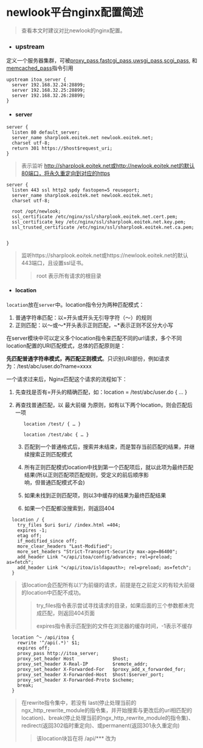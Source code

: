 # newlook平台nginx配置简述

> 查看本文时建议对比newlook的nginx配置。



* ### upstream

 定义一个服务器集群，可被[proxy\_pass](http://nginx.org/en/docs/http/ngx_http_proxy_module.html#proxy_pass),[fastcgi\_pass](http://nginx.org/en/docs/http/ngx_http_fastcgi_module.html#fastcgi_pass),[uwsgi\_pass](http://nginx.org/en/docs/http/ngx_http_uwsgi_module.html#uwsgi_pass),[scgi\_pass](http://nginx.org/en/docs/http/ngx_http_scgi_module.html#scgi_pass), 和 [memcached\_pass](http://nginx.org/en/docs/http/ngx_http_memcached_module.html#memcached_pass)指令引用

```
upstream itoa_server {
  server 192.168.32.24:28899;
  server 192.168.32.25:28899;
  server 192.168.32.26:28899;
}
```

* #### server

```
server {
  listen 80 default_server;
  server_name sharplook.eoitek.net newlook.eoitek.net;
  charset utf-8;
  return 301 https://$host$request_uri;
}
```

> 表示监听 http://sharplook.eoitek.net或http://newlook.eoitek.net的默认80端口，将永久重定向到对应的https

```
server {
  listen 443 ssl http2 spdy fastopen=5 reuseport;
  server_name sharplook.eoitek.net newlook.eoitek.net;
  charset utf-8;

  root /opt/newlook;
  ssl_certificate /etc/nginx/ssl/sharplook.eoitek.net.cert.pem;
  ssl_certificate_key /etc/nginx/ssl/sharplook.eoitek.net.key.pem;
  ssl_trusted_certificate /etc/nginx/ssl/sharplook.eoitek.net.ca.pem;


}
```

> 监听https://sharplook.eoitek.net或https://newlook.eoitek.net的默认443端口，且设置ssl证书。
>
> > root  表示所有请求的根目录

* #### location

`location`放在`server`中。location指令分为两种匹配模式：

1. 普通字符串匹配：以=开头或开头无引导字符（～）的规则
2. 正则匹配：以～或～\*开头表示正则匹配，~\*表示正则不区分大小写

在server模块中可以定义多个location指令来匹配不同的url请求，多个不同location配置的URI匹配模式，总体的匹配原则是：

**先匹配普通字符串模式，再匹配正则模式**。只识别URI部份，例如请求为：/test/abc/user.do?name=xxxx

一个请求过来后，Nginx匹配这个请求的流程如下：

1. 先查找是否有=开头的精确匹配，如：location = /test/abc/user.do { … }

2. 再查找普通匹配，以 最大前缀 为原则，如有以下两个location，则会匹配后一项  

          location /test/ { … }

          location /test/abc { … }

   3. 匹配到一个普通格式后，搜索并未结束，而是暂存当前匹配的结果，并继续搜索正则匹配模式

   4. 所有正则匹配模式location中找到第一个匹配项后，就以此项为最终匹配结果\(所以正则匹配项匹配规则，受定义的前后顺序影   
    响，但普通匹配模式不会\) 

   5. 如果未找到正则匹配项，则以3中缓存的结果为最终匹配结果

   6. 如果一个匹配都没搜索到，则返回404

```
  location / {
    try_files $uri $uri/ /index.html =404;
    expires -1;
    etag off;
    if_modified_since off;
    more_clear_headers "Last-Modified";
    more_set_headers "Strict-Transport-Security max-age=86400";
    add_header Link "</api/itoa/config/advance>; rel=preload; as=fetch";
    add_header Link "</api/itoa/isldapauth>; rel=preload; as=fetch";
  }
```

> 该location会匹配所有以‘/’为前缀的请求，前提是在之前定义的有较大前缀的location中匹配不成功。
>
> > try\_files指令表示尝试寻找请求的目录，如果后面的三个参数都未完成匹配，则返回404页面
> >
> > expires指令表示匹配到的文件在浏览器的缓存时间，-1表示不缓存

```
  location ^~ /api/itoa {
    rewrite '^/api(.*)' $1;
    expires off;
    proxy_pass http://itoa_server;
    proxy_set_header Host              $host;
    proxy_set_header X-Real-IP         $remote_addr;
    proxy_set_header X-Forwarded-For   $proxy_add_x_forwarded_for;
    proxy_set_header X-Forwarded-Host  $host:$server_port;
    proxy_set_header X-Forwarded-Proto $scheme;
    break;
  }
```

> 在rewrite指令集中，若没有 last\(停止处理当前的ngx\_http\_rewrite\_module的指令集，并开始搜索与更改后的uri相匹配的location\)、break\(停止处理当前的ngx\_http\_rewrite\_module的指令集\)、redirect\(返回302临时重定向\)、或permanent\(返回301永久重定向\)
>
> > 该location块旨在将   /api/\*\*\*  改为



